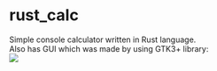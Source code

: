 # rust_calc
Simple console calculator written in Rust language.
<br>
Also has GUI which was made by using GTK3+ library:
<br>
![](https://pp.vk.me/c630729/v630729665/3ead2/Cpw1CsxdFQQ.jpg)
